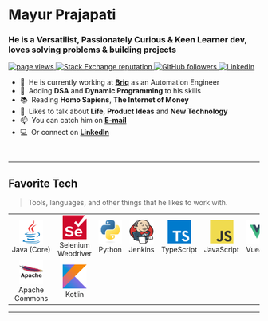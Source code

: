 <h1 align="left" id="macropower-title">Mayur Prajapati</h1>
<h3 align="left">He is a Versatilist, Passionately Curious & Keen Learner dev, loves solving problems & building projects</h3>

<p align="left">
  <a href="https://github.com/mayurprajapati/mayurprajapati">
    <img src="https://komarev.com/ghpvc/?username=mayurprajapati" alt="page views" />
  </a>
  <a href="https://stackoverflow.com/users/10444077/mayur-prajapati">
    <img alt="Stack Exchange reputation" src="https://img.shields.io/stackexchange/stackoverflow/r/10444077?color=orange&label=reputation&logo=stackoverflow">
  </a>
  <a href="https://github.com/mayurprajapati?tab=followers">
    <img alt="GitHub followers" src="https://img.shields.io/github/followers/mayurprajapati?color=green&logo=github">
  </a>
  <a href="	https://medium.com/@mayurengineer">
    <img alt="LinkedIn" src="https://img.shields.io/badge/Medium-12100E?logo=medium&logoColor=white">
  </a>
</p>

- :office: &nbsp;He is currently working at **[Briq]** as an Automation Engineer
- :seedling: &nbsp;Adding **DSA** and **Dynamic Programming** to his skills
- :books: &nbsp;Reading **Homo Sapiens**, **The Internet of Money**
- :speech_balloon: &nbsp;Likes to talk about **Life**, **Product Ideas** and **New Technology**
- :mailbox: &nbsp;You can catch him on **[E-mail](mailto:mayur@engineer.com)**
- :computer: &nbsp;Or connect on **[LinkedIn]**

<br>

<hr>
<h2 align="left" id="tech">Favorite Tech</h2>

> Tools, languages, and other things that he likes to work with.
<table>
  <tr>
    <td align="center" width="96">
      <a href="#tech">
        <img src="./blob/images/java-original.svg" width="48" height="48" alt="C#" />
      </a>
      <br>Java&nbsp;(Core)
    </td>
    <td align="center" width="96">
      <a href="#tech">
        <img src="./blob/images/selenium.svg" width="48" height="48" alt="Selenium Webdriver" />
      </a>
      <br>Selenium Webdriver
    </td>
    <td align="center" width="96">
      <a href="#tech">
        <img src="./blob/images/python-original.svg" width="48" height="48" alt="Python" />
      </a>
      <br>Python
    </td>
    <td align="center" width="96">
      <a href="#tech">
        <img src="./blob/images/jenkins.svg" width="48" height="48" alt="Jenkins" />
      </a>
      <br>Jenkins
    </td>
    <td align="center" width="96">
      <a href="#tech">
        <img src="./blob/images/typescript-original.svg" width="48" height="48" alt="TypeScript" />
      </a>
      <br>TypeScript
    </td>
    <td align="center" width="96">
      <a href="#tech">
        <img src="./blob/images/javascript-original.svg" width="48" height="48" alt="JavaScript" />
      </a>
      <br>JavaScript
    </td>
    <td align="center" width="96">
      <a href="#tech" >
        <img src="./blob/images/vuejs.png" width="48" height="48" alt="VueJS" />
      </a>
      <br>VueJS
    </td>
    <td align="center" width="96">
      <a href="#tech">
        <img src="./blob/images/flutter.svg" width="48" height="48" alt="Flutter" />
      </a>
      <br>Flutter
    </td>
    <td align="center" width="96">
      <a href="#tech">
        <img src="./blob/images/mongodb.svg" width="48" height="48" alt="MongoDB" />
      </a>
      <br>MongoDB
    </td>
  </tr>
  <tr>
    <td align="center" width="96"> 
      <a href="#tech" >
        <img src="./blob/images/apache.png" width="48" height="48" alt="Apache Commons" />
      </a>
      <br>Apache Commons
    </td>
    <td align="center" width="96">
      <a href="#tech" >
        <img src="./blob/images/kotlin.png" width="48" height="48" alt="Kotlin" />
      </a>
      <br>Kotlin
    </td>
</table>
<hr>


[Briq]: https://br.iq "Briq"
[linkedin]: https://www.linkedin.com/in/mayurengineer "Mayur Prajapati LinkedIn"